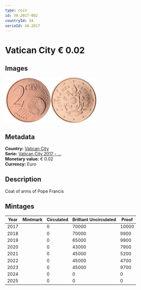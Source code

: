 ```yaml
---
type: coin
id: VA-2017-002
countryId: VA
serieId: VA-2017
---
```


# Vatican City € 0.02

## Images

<img src="../../../Images/common-2007-002.webp" height="150" alt="Front image"><img src="Images/vatican city-2017-002.webp" height="150" alt="Back image">

## Metadata

**Country:** [Vatican City](../index.md)\
**Serie:** [Vatican City 2017 - ...](index.md)\
**Monetary value:** € 0.02\
**Currency:** Euro

## Description

Coat of arms of Pope Francis

## Mintages

| Year | Mintmark | Circulated | Brilliant Uncirculated | Proof |
| ---- | -------- | ---------- | ---------------------- | ----- |
| 2017 |          | 0          | 70000                  | 10000 |
| 2018 |          | 0          | 70000                  | 9900  |
| 2019 |          | 0          | 65000                  | 9900  |
| 2020 |          | 0          | 43000                  | 7900  |
| 2021 |          | 0          | 45000                  | 5200  |
| 2022 |          | 0          | 45000                  | 4700  |
| 2023 |          | 0          | 45000                  | 9700  |
| 2024 |          | 0          | 0                      | 0     |
| 2025 |          | 0          | 0                      | 0     |
